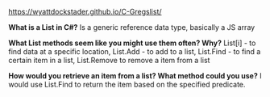 https://wyattdockstader.github.io/C-Gregslist/

<b>What is a List in C#?</b>
Is a generic reference data type, basically a JS array

<b>What List methods seem like you might use them often? Why?</b>
List[i] - to find data at a specific location, List.Add -  to add to a list, List.Find - to find a certain item in a list, List.Remove to remove a item from a list

<b>How would you retrieve an item from a list? What method could you use?</b>
I would use List.Find to return the item based on the specified predicate.